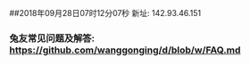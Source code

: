 ##2018年09月28日07时12分07秒 新址: 142.93.46.151
### 兔友常见问题及解答: https://github.com/wanggonging/d/blob/w/FAQ.md
